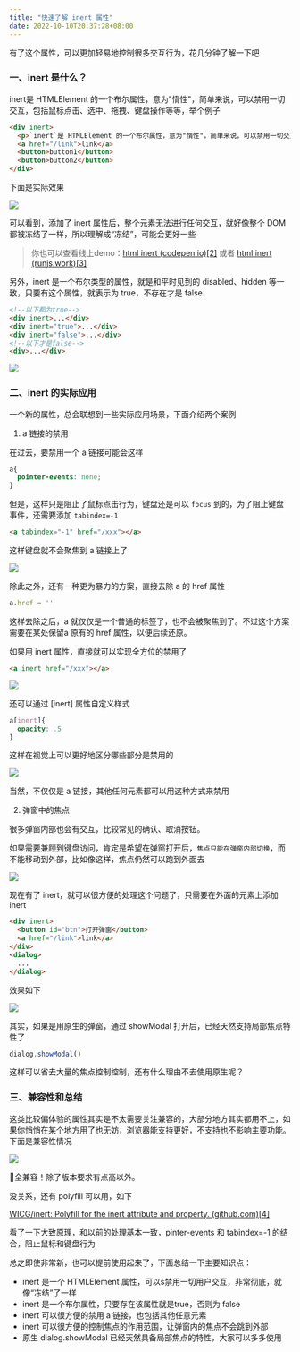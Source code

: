 ```yaml
---
title: "快速了解 inert 属性"
date: 2022-10-10T20:37:28+08:00
---
```


有了这个属性，可以更加轻易地控制很多交互行为，花几分钟了解一下吧

### 一、inert 是什么？

inert是 HTMLElement 的一个布尔属性，意为"惰性"，简单来说，可以禁用一切交互，包括鼠标点击、选中、拖拽、键盘操作等等，举个例子

```html
<div inert>
  <p>`inert`是 HTMLElement 的一个布尔属性，意为"惰性"，简单来说，可以禁用一切交互</p>
  <a href="/link">link</a>
  <button>button1</button>
  <button>button2</button>
</div>
```

下面是实际效果

<img src="/imgs/notes/20221010204727.gif" />

可以看到，添加了 inert 属性后，整个元素无法进行任何交互，就好像整个 DOM 都被冻结了一样，所以理解成“冻结”，可能会更好一些

> 你也可以查看线上demo：[html inert (codepen.io)[2]](https://codepen.io/xboxyan/pen/oNdQBNp) 或者 [html inert (runjs.work)[3]](https://runjs.work/projects/39d0efb5b0a442ed)

另外，inert 是一个布尔类型的属性，就是和平时见到的 disabled、hidden 等一致，只要有这个属性，就表示为 true，不存在才是 false

```html
<!--以下都为true-->
<div inert>...</div>
<div inert="true">...</div>
<div inert="false">...</div>
<!--以下才是false-->
<div>...</div>
```

<img src="/imgs/notes/20221010205023.jpg" />

### 二、inert 的实际应用

一个新的属性，总会联想到一些实际应用场景，下面介绍两个案例

1. a 链接的禁用

在过去，要禁用一个 a 链接可能会这样

```css
a{
  pointer-events: none;
}
```

但是，这样只是阻止了鼠标点击行为，键盘还是可以 `focus` 到的，为了阻止键盘事件，还需要添加 `tabindex=-1`

```html
<a tabindex="-1" href="/xxx"></a>
```

这样键盘就不会聚焦到 a 链接上了

<img src="/imgs/notes/20221010205204.gif" />

除此之外，还有一种更为暴力的方案，直接去除 a 的 href 属性

```js
a.href = ''
```

这样去除之后，a 就仅仅是一个普通的标签了，也不会被聚焦到了。不过这个方案需要在某处保留a 原有的 href 属性，以便后续还原。

如果用 inert 属性，直接就可以实现全方位的禁用了

```html
<a inert href="/xxx"></a>
```

<img src="/imgs/notes/20221010205307.gif" />

还可以通过 [inert] 属性自定义样式

```css
a[inert]{
  opacity: .5
}
```

这样在视觉上可以更好地区分哪些部分是禁用的

<img src="/imgs/notes/20221010205349.jpg" />

当然，不仅仅是 a 链接，其他任何元素都可以用这种方式来禁用

2. 弹窗中的焦点

很多弹窗内部也会有交互，比较常见的确认、取消按钮。

如果需要兼顾到键盘访问，肯定是希望在弹窗打开后，`焦点只能在弹窗内部切换`，而不能移动到外部，比如像这样，焦点仍然可以跑到外面去

<img src="/imgs/notes/20221010205513.gif" />

现在有了 inert，就可以很方便的处理这个问题了，只需要在外面的元素上添加 inert

```html
<div inert>
  <button id="btn">打开弹窗</button>
  <a href="/link">link</a>
</div>
<dialog>
  ...
</dialog>
```

效果如下

<img src="/imgs/notes/20221010205558.gif" />

其实，如果是用原生的弹窗，通过 showModal 打开后，已经天然支持局部焦点特性了

```js
dialog.showModal()
```

这样可以省去大量的焦点控制控制，还有什么理由不去使用原生呢？

### 三、兼容性和总结

这类比较偏体验的属性其实是不太需要关注兼容的，大部分地方其实都用不上，如果你悄悄在某个地方用了也无妨，浏览器能支持更好，不支持也不影响主要功能。下面是兼容性情况

<img src="/imgs/notes/20221010205703.jpg" />

🙂全兼容！除了版本要求有点高以外。

没关系，还有 polyfill 可以用，如下

[WICG/inert: Polyfill for the inert attribute and property. (github.com)[4]](https://github.com/WICG/inert)

看了一下大致原理，和以前的处理基本一致，pinter-events 和 tabindex=-1 的结合，阻止鼠标和键盘行为

总之即使非常新，也可以提前使用起来了，下面总结一下主要知识点：

- inert 是一个 HTMLElement 属性，可以s禁用一切用户交互，非常彻底，就像“冻结”了一样
- inert 是一个布尔属性，只要存在该属性就是true，否则为 false
- inert 可以很方便的禁用 a 链接，也包括其他任意元素
- inert 可以很方便的控制焦点的作用范围，让弹窗内的焦点不会跳到外部
- 原生 dialog.showModal 已经天然具备局部焦点的特性，大家可以多多使用
